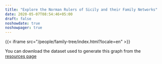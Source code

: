 ```yaml
---
title: "Explore the Norman Rulers of Sicily and their Family Networks"
date: 2020-05-07T08:54:46+05:00
draft: false
noshowdate: true
noshowpager: true
---
```

{{< iframe src="/people/family-tree/index.html?locale=en" >}}

You can download the dataset used to generate this graph from the [resources page](../resources/download/)